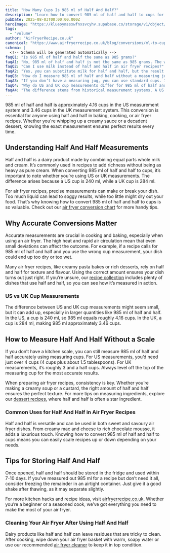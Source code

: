 ```yaml
---
title: "How Many Cups Is 985 ml of Half And Half?"
description: "Learn how to convert 985 ml of half and half to cups for baking and cooking with this simple guide. Perfect for air fryer recipes!"
pubDate: 2025-08-03T00:00:00.000Z
heroImage: "https://klueoymssxwfnxsvcyhv.supabase.co/storage/v1/object/public/Shmucket/how-many-cups-is-985-ml-of-half-and-half.webp"
tags:
  - "volume"
author: "AirFryerRecipe.co.uk"
canonical: "https://www.airfryerrecipe.co.uk/blog/conversions/ml-to-cups/how-many-cups-is-985-ml-of-half-and-half"
schema: |
  <!-- Schema will be generated automatically -->
faqQ1: "Is 985 ml of half and half the same as 985 grams?"
faqA1: "No, 985 ml of half and half is not the same as 985 grams. The weight of half and half can vary slightly depending on its fat content, but generally, 985 ml weighs around 1,010 grams. Always check the packaging for specific weight conversions if precision is needed."
faqQ2: "Can I use milk instead of half and half in air fryer recipes?"
faqA2: "Yes, you can substitute milk for half and half, but the result will be less creamy. To mimic half and half, mix equal parts milk and heavy cream. This works well in most air fryer recipes, though the texture might be slightly different."
faqQ3: "How do I measure 985 ml of half and half without a measuring jug?"
faqA3: "If you don’t have a measuring jug, you can use standard cups. In the US, 985 ml is roughly 4 cups plus 1.5 tablespoons. In the UK, it’s about 3 and a half cups. For accuracy, use a liquid measuring cup and fill it to the appropriate level."
faqQ4: "Why do US and UK cup measurements differ for 985 ml of half and half?"
faqA4: "The difference stems from historical measurement systems. A US cup is 240 ml, while a UK cup is 284 ml. This means 985 ml converts to 4.16 US cups or 3.46 UK cups. Always check which measurement system your recipe uses to avoid errors."
---
```

<p>985 ml of half and half is approximately 4.16 cups in the US measurement system and 3.46 cups in the UK measurement system. This conversion is essential for anyone using half and half in baking, cooking, or air fryer recipes. Whether you're whipping up a creamy sauce or a decadent dessert, knowing the exact measurement ensures perfect results every time.</p>

<h2>Understanding Half And Half Measurements</h2>
<p>Half and half is a dairy product made by combining equal parts whole milk and cream. It’s commonly used in recipes to add richness without being as heavy as pure cream. When converting 985 ml of half and half to cups, it’s important to note whether you’re using US or UK measurements. The difference arises because a US cup is 240 ml, while a UK cup is 284 ml.</p>
<p>For air fryer recipes, precise measurements can make or break your dish. Too much liquid can lead to soggy results, while too little might dry out your food. That’s why knowing how to convert 985 ml of half and half to cups is so valuable. Check out our <a href=https://www.airfryerrecipe.co.uk/air-fryer-conversion-chart>air fryer conversion chart</a> for more handy tips.</p>

<h2>Why Accurate Conversions Matter</h2>
<p>Accurate measurements are crucial in cooking and baking, especially when using an air fryer. The high heat and rapid air circulation mean that even small deviations can affect the outcome. For example, if a recipe calls for 985 ml of half and half and you use the wrong cup measurement, your dish could end up too dry or too wet.</p>
<p>Many air fryer recipes, like creamy pasta bakes or rich desserts, rely on half and half for texture and flavour. Using the correct amount ensures your dish turns out just right. If you’re unsure, our <a href=https://www.airfryerrecipe.co.uk/recipes>recipe collection</a> includes plenty of dishes that use half and half, so you can see how it’s measured in action.</p>

<h3>US vs UK Cup Measurements</h3>
<p>The difference between US and UK cup measurements might seem small, but it can add up, especially in larger quantities like 985 ml of half and half. In the US, a cup is 240 ml, so 985 ml equals roughly 4.16 cups. In the UK, a cup is 284 ml, making 985 ml approximately 3.46 cups.</p>

<h2>How to Measure Half And Half Without a Scale</h2>
<p>If you don’t have a kitchen scale, you can still measure 985 ml of half and half accurately using measuring cups. For US measurements, you’d need just over 4 cups (4 cups plus about 1.5 tablespoons). For UK measurements, it’s roughly 3 and a half cups. Always level off the top of the measuring cup for the most accurate results.</p>
<p>When preparing air fryer recipes, consistency is key. Whether you’re making a creamy soup or a custard, the right amount of half and half ensures the perfect texture. For more tips on measuring ingredients, explore our <a href=https://www.airfryerrecipe.co.uk/recipe-category/dessert>dessert recipes</a>, where half and half is often a star ingredient.</p>

<h3>Common Uses for Half And Half in Air Fryer Recipes</h3>
<p>Half and half is versatile and can be used in both sweet and savoury air fryer dishes. From creamy mac and cheese to rich chocolate mousse, it adds a luxurious touch. Knowing how to convert 985 ml of half and half to cups means you can easily scale recipes up or down depending on your needs.</p>

<h2>Tips for Storing Half And Half</h2>
<p>Once opened, half and half should be stored in the fridge and used within 7-10 days. If you’ve measured out 985 ml for a recipe but don’t need it all, consider freezing the remainder in an airtight container. Just give it a good shake after thawing, as it may separate slightly.</p>
<p>For more kitchen hacks and recipe ideas, visit <a href=https://www.airfryerrecipe.co.uk>airfryerrecipe.co.uk</a>. Whether you’re a beginner or a seasoned cook, we’ve got everything you need to make the most of your air fryer.</p>

<h3>Cleaning Your Air Fryer After Using Half And Half</h3>
<p>Dairy products like half and half can leave residues that are tricky to clean. After cooking, wipe down your air fryer basket with warm, soapy water or use our recommended <a href=https://www.airfryerrecipe.co.uk/air-fryer-cleaner>air fryer cleaner</a> to keep it in top condition.</p>

